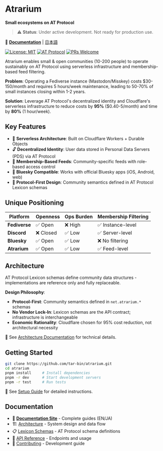 # Atrarium

**Small ecosystems on AT Protocol**

> ⚠️ **Status**: Under active development. Not ready for production use.

📖 **[Documentation](https://docs.atrarium.net)** | [日本語](https://docs.atrarium.net/ja/)

[![License: MIT](https://img.shields.io/badge/License-MIT-yellow.svg)](LICENSE)
[![AT Protocol](https://img.shields.io/badge/AT%20Protocol-Compatible-blue)](https://atproto.com/)
[![PRs Welcome](https://img.shields.io/badge/PRs-welcome-brightgreen.svg)](http://makeapullrequest.com)

Atrarium enables small & open communities (10-200 people) to operate sustainably on AT Protocol using serverless infrastructure and membership-based feed filtering.

**Problem**: Operating a Fediverse instance (Mastodon/Misskey) costs $30-150/month and requires 5 hours/week maintenance, leading to 50-70% of small instances closing within 1-2 years.

**Solution**: Leverage AT Protocol's decentralized identity and Cloudflare's serverless infrastructure to reduce costs by **95%** ($0.40-5/month) and time by **80%** (1 hour/week).

## Key Features

- 🌱 **Serverless Architecture**: Built on Cloudflare Workers + Durable Objects
- 🔓 **Decentralized Identity**: User data stored in Personal Data Servers (PDS) via AT Protocol
- 🎯 **Membership-Based Feeds**: Community-specific feeds with role-based access control
- 📱 **Bluesky Compatible**: Works with official Bluesky apps (iOS, Android, web)
- 🔌 **Protocol-First Design**: Community semantics defined in AT Protocol Lexicon schemas

## Unique Positioning

| Platform | Openness | Ops Burden | Membership Filtering |
|----------|----------|------------|----------------------|
| **Fediverse** | ✅ Open | ❌ High | ✅ Instance-level |
| **Discord** | ❌ Closed | ✅ Low | ✅ Server-level |
| **Bluesky** | ✅ Open | ✅ Low | ❌ No filtering |
| **Atrarium** | ✅ Open | ✅ Low | ✅ Feed-level |

## Architecture

AT Protocol Lexicon schemas define community data structures - implementations are reference only and fully replaceable.

**Design Philosophy**:
- **Protocol-First**: Community semantics defined in `net.atrarium.*` schemas
- **No Vendor Lock-In**: Lexicon schemas are the API contract; infrastructure is interchangeable
- **Economic Rationality**: Cloudflare chosen for 95% cost reduction, not architectural necessity

📖 See [Architecture Documentation](https://docs.atrarium.net/en/architecture/system-design.html) for technical details.

## Getting Started

```bash
git clone https://github.com/tar-bin/atrarium.git
cd atrarium
pnpm install     # Install dependencies
pnpm -r dev      # Start development servers
pnpm -r test     # Run tests
```

📖 See [Setup Guide](https://docs.atrarium.net/en/guide/setup.html) for detailed instructions.

## Documentation

- 📖 **[Documentation Site](https://docs.atrarium.net)** - Complete guides (EN/JA)
- 🏗️ [Architecture](https://docs.atrarium.net/en/architecture/system-design.html) - System design and data flow
- 📋 [Lexicon Schemas](lexicons/README.md) - AT Protocol schema definitions
- 🔌 [API Reference](https://docs.atrarium.net/en/reference/api-reference.html) - Endpoints and usage
- 🤝 [Contributing](CONTRIBUTING.md) - Development guide